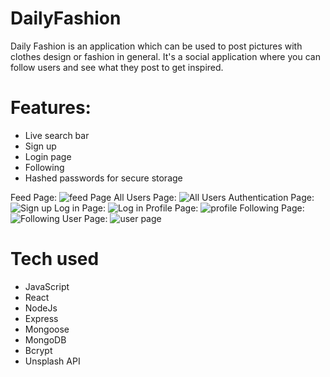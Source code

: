 # DailyFashion
Daily Fashion is an application which can be used to post pictures with clothes design or fashion in general. It's a social application where you can follow users and see what they post to get inspired. 
# Features:
   - Live search bar
   - Sign up
   - Login page
   - Following 
   - Hashed passwords for secure storage
 
  Feed Page:
![feed Page](https://user-images.githubusercontent.com/91812027/169660559-aa4e6cfc-a90c-495b-b183-3db772b22e74.png)
  All Users Page:
 ![All Users](https://user-images.githubusercontent.com/91812027/169660589-a516f821-cf3a-4938-9388-594bbaa66b3f.png)
  Authentication Page:
  ![Sign up ](https://user-images.githubusercontent.com/91812027/169660602-6b21b17c-6621-4df2-8de6-89f18d9ea8e2.png)
  Log in Page:
  ![Log in](https://user-images.githubusercontent.com/91812027/169660614-8192b16e-ac5f-482b-936a-d251411b45d3.png)
  Profile Page:
  ![profile ](https://user-images.githubusercontent.com/91812027/169660623-db013ccd-1ee9-46cf-a986-fef34947e71c.png)
  Following Page:
  ![Following](https://user-images.githubusercontent.com/91812027/169660632-9775190b-b261-4aab-8ea1-bd81b2309375.png)
  User Page:
  ![user page](https://user-images.githubusercontent.com/91812027/169660643-583f27fe-7459-4fe8-aa06-491eee423c5c.png)

# Tech used 
  - JavaScript
  - React
  - NodeJs
  - Express
  - Mongoose
  - MongoDB
  - Bcrypt
  - Unsplash API
